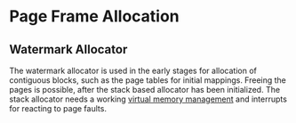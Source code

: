 # Page Frame Allocation

## Watermark Allocator

The watermark allocator is used in the early stages for allocation of
contiguous blocks, such as the page tables for initial mappings.
Freeing the pages is possible, after the stack based allocator has been
initialized. The stack allocator needs a working [virtual memory management](VMM.md)
and interrupts for reacting to page faults.